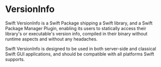 # VersionInfo

Swift VersionInfo is a Swift Package shipping a Swift
library, and a Swift Package Manager Plugin, enabling its
users to statically access their library's or executable's
version info, compiled in their binary without runtime
aspects and without any headaches.

Swift VersionInfo is designed to be used in both server-side
and classical Swift GUI applications, and should be
compatible with all platforms Swift supports.
